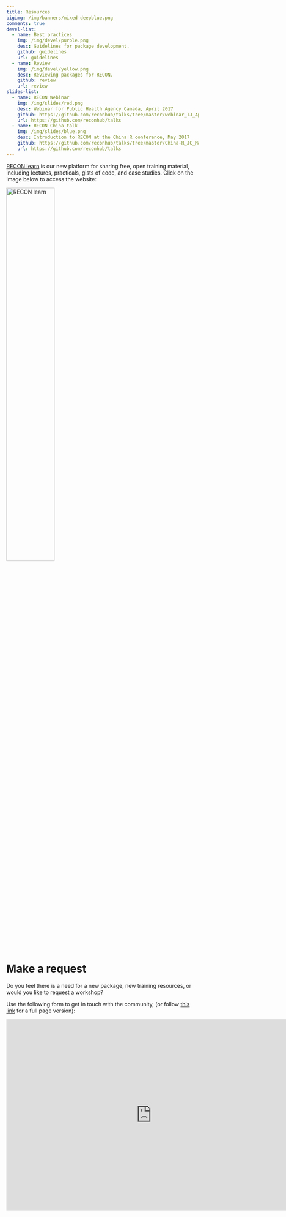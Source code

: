 ```yaml
---
title: Resources
bigimg: /img/banners/mixed-deepblue.png
comments: true
devel-list:
  - name: Best practices
	img: /img/devel/purple.png
	desc: Guidelines for package development.
	github: guidelines
	url: guidelines
  - name: Review
	img: /img/devel/yellow.png
	desc: Reviewing packages for RECON.
	github: review
	url: review
slides-list:
  - name: RECON Webinar
	img: /img/slides/red.png
	desc: Webinar for Public Health Agency Canada, April 2017
	github: https://github.com/reconhub/talks/tree/master/webinar_TJ_April_2017
	url: https://github.com/reconhub/talks
  - name: RECON China talk
	img: /img/slides/blue.png
	desc: Introduction to RECON at the China R conference, May 2017
	github: https://github.com/reconhub/talks/tree/master/China-R_JC_May_2017
	url: https://github.com/reconhub/talks
---
```




[RECON learn](https://reconlearn.netlify.com/) is our new platform for sharing
free, open training material, including lectures, practicals, gists of code, and
case studies. Click on the image below to access the website:

<div class="list-circles">
<a href="https://reconlearn.netlify.com/"><img src="https://reconlearn.netlify.com/img/logo/learn.png" alt="RECON learn" width="50%"></a>
</div>

<br>
<br>


# Make a request

Do you feel there is a need for a new package, new training resources, or would you like to request a workshop?

Use the following form to get in touch with the community, (or follow <a href="https://goo.gl/forms/m45WUdikj8D6QZ4s2">this link</a> for a full page version):

<iframe src="https://docs.google.com/forms/d/e/1FAIpQLSdm0TH7Y6Ihq4v-I7_z0iJA77khzsx4aEzMogm8z8Er62Ew4Q/viewform?embedded=true" width="760" height="500" frameborder="0" marginheight="0" marginwidth="0">Loading...</iframe>

<br>
